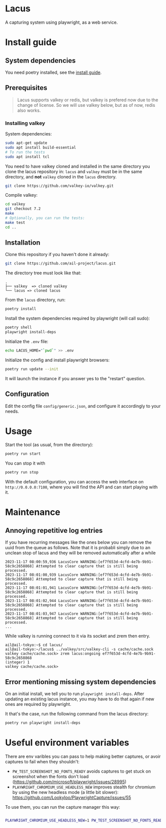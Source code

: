 # Lacus

A capturing system using playwright, as a web service.

# Install guide

## System dependencies

You need poetry installed, see the [install guide](https://python-poetry.org/docs/).

## Prerequisites

> Lacus supports valkey or redis, but valkey is prefered now due to the change of license. So we will use valkey below, but as of now, redis also works.

### Installing valkey

System dependencies:

```bash
sudo apt-get update
sudo apt install build-essential
# To run the tests
sudo apt install tcl
```

You need to have valkey cloned and installed in the same directory you clone the lacus repository in:
`lacus` and `valkey` must be in the same directory, and **not** `valkey` cloned in the `lacus` directory.

```bash
git clone https://github.com/valkey-io/valkey.git
```

Compile valkey:

```bash
cd valkey
git checkout 7.2
make
# Optionally, you can run the tests:
make test
cd ..
```

## Installation

Clone this repository if you haven't done it already:

```bash
git clone https://github.com/ail-project/lacus.git
```

The directory tree must look like that:

```
.
├── valkey  => cloned valkey
└── lacus => cloned lacus
```

From the `lacus` directory, run:

```bash
poetry install
```

Install the system dependencies required by playwright (will call sudo):

```bash
poetry shell
playwright install-deps
```

Initialize the `.env` file:

```bash
echo LACUS_HOME="`pwd`" >> .env
```

Initialize the config and install playwright browsers:

```bash
poetry run update --init
```

It will launch the instance if you answer yes to the "restart" question.

## Configuration

Edit the config file `config/generic.json`, and configure it accordingly to your needs.

# Usage

Start the tool (as usual, from the directory):

```bash
poetry run start
```

You can stop it with

```bash
poetry run stop
```

With the default configuration, you can access the web interface on `http://0.0.0.0:7100`,
where you will find the API and can start playing with it.

# Maintenance

## Annoying repetitive log entries

If you have recurring messages like the ones below you can remove the uuid from the queue as follows. Note that it is probabli simply due to an unclean stop of lacus and they will be removed automatically after a while

```
2023-11-17 08:00:59,936 LacusCore WARNING:[ef7f653d-4cfd-4e7b-9b91-58c9c2658868] Attempted to clear capture that is still being processed.
2023-11-17 08:01:00,939 LacusCore WARNING:[ef7f653d-4cfd-4e7b-9b91-58c9c2658868] Attempted to clear capture that is still being processed.
2023-11-17 08:01:01,941 LacusCore WARNING:[ef7f653d-4cfd-4e7b-9b91-58c9c2658868] Attempted to clear capture that is still being processed.
2023-11-17 08:01:02,944 LacusCore WARNING:[ef7f653d-4cfd-4e7b-9b91-58c9c2658868] Attempted to clear capture that is still being processed.
2023-11-17 08:01:03,947 LacusCore WARNING:[ef7f653d-4cfd-4e7b-9b91-58c9c2658868] Attempted to clear capture that is still being processed.
...
```

While valkey is running connect to it via its socket and zrem then entry.

```
ail@ail-tokyo:~$ cd lacus/
ail@ail-tokyo:~/lacus$ ../valkey/src/valkey-cli -s cache/cache.sock
valkey cache/cache.sock> zrem lacus:ongoing ef7f653d-4cfd-4e7b-9b91-58c9c2658868
(integer) 1
valkey cache/cache.sock>
```

## Error mentioning missing system dependencies 

On an initial install, we tell you to run `playwright install-deps`. After updating an existing lacus instance, you may have to do that again if new ones are required by playwright.

It that's the case, run the following command from the lacus directory:

``` bash
poetry run playwright install-deps
```

# Useful environment variables

There are env varibles you can pass to help making better captures, or avoir captures to fail when they shouldn't:

* `PW_TEST_SCREENSHOT_NO_FONTS_READY` avoids captures to get stuck on screenshot when the fonts don't load (https://github.com/microsoft/playwright/issues/28995)
* `PLAYWRIGHT_CHROMIUM_USE_HEADLESS_NEW` improves stealth for chromium by using the new headless mode (a little bit slower): https://github.com/Lookyloo/PlaywrightCapture/issues/55

To use them, you can run the capture manager this way:

```bash

PLAYWRIGHT_CHROMIUM_USE_HEADLESS_NEW=1 PW_TEST_SCREENSHOT_NO_FONTS_READY=1 capture_manager
```
